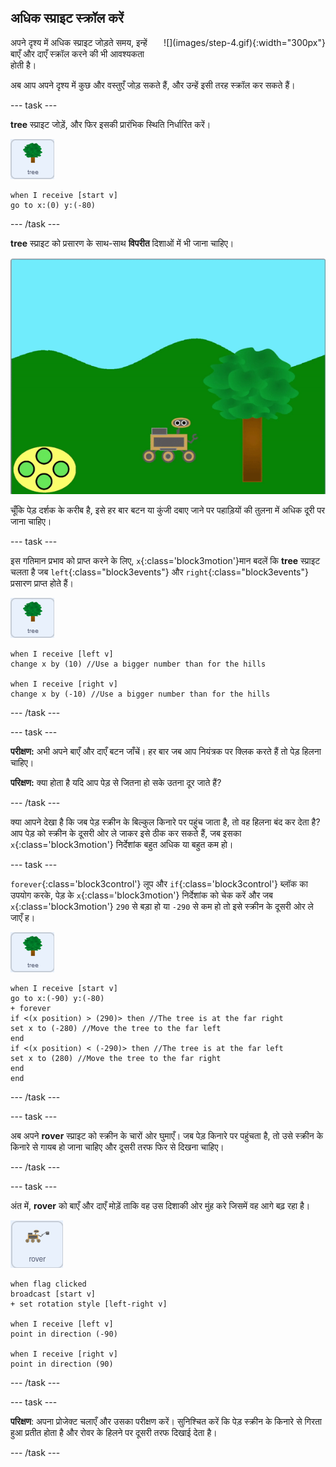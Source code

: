 ## अधिक स्प्राइट स्क्रॉल करें

<div style="display: flex; flex-wrap: wrap">
<div style="flex-basis: 200px; flex-grow: 1; margin-right: 15px;">
अपने दृश्य में अधिक स्प्राइट जोड़ते समय, इन्हें बाएँ और दाएँ स्क्रॉल करने की भी आवश्यकता होती है।
</div>
<div>
![](images/step-4.gif){:width="300px"}
</div>
</div>

अब आप अपने दृश्य में कुछ और वस्तुएँ जोड़ सकते हैं, और उन्हें इसी तरह स्क्रॉल कर सकते हैं।

--- task ---

**tree** स्प्राइट जोड़ें, और फिर इसकी प्रारंभिक स्थिति निर्धारित करें।

![tree स्प्राइट।](images/tree-sprite.png)
```blocks3
when I receive [start v]
go to x:(0) y:(-80)
```

--- /task ---

**tree** स्प्राइट को प्रसारण के साथ-साथ **विपरीत** दिशाओं में भी जाना चाहिए।

![x निर्देशांक बदलते हुए दिखाते हुए दाएँ और बाएँ चलते हुए एक पेड़ का एनिमेशन।](images/scrolling-tree.gif)

चूँकि पेड़ दर्शक के करीब है, इसे हर बार बटन या कुंजी दबाए जाने पर पहाड़ियों की तुलना में अधिक दूरी पर जाना चाहिए।

--- task ---

इस गतिमान प्रभाव को प्राप्त करने के लिए, `x`{:class='block3motion'}मान बदलें कि **tree** स्प्राइट चलता है जब `left`{:class="block3events"} और `right`{:class="block3events"} प्रसारण प्राप्त होते हैं।

![tree स्प्राइट।](images/tree-sprite.png)

```blocks3
when I receive [left v]
change x by (10) //Use a bigger number than for the hills

when I receive [right v]
change x by (-10) //Use a bigger number than for the hills
```

--- /task ---

--- task ---

**परीक्षण:** अभी अपने बाएँ और दाएँ बटन जाँचें। हर बार जब आप नियंत्रक पर क्लिक करते हैं तो पेड़ हिलना चाहिए।

**परिक्षण:** क्या होता है यदि आप पेड़ से जितना हो सके उतना दूर जाते हैं?

--- /task ---

क्या आपने देखा है कि जब पेड़ स्क्रीन के बिल्कुल किनारे पर पहुंच जाता है, तो वह हिलना बंद कर देता है? आप पेड़ को स्क्रीन के दूसरी ओर ले जाकर इसे ठीक कर सकते हैं, जब इसका `x`{:class='block3motion'} निर्देशांक बहुत अधिक या बहुत कम हो।

--- task ---

`forever`{:class='block3control'} लूप और `if`{:class='block3control'} ब्लॉक का उपयोग करके, पेड़ के `x`{:class='block3motion'} निर्देशांक को चेक करें और जब `x`{:class='block3motion'} `290` से बड़ा हो या `-290` से कम हो तो इसे स्क्रीन के दूसरी ओर ले जाएँ ह।

![tree स्प्राइट।](images/tree-sprite.png)

```blocks3
when I receive [start v]
go to x:(-90) y:(-80)
+ forever
if <(x position) > (290)> then //The tree is at the far right
set x to (-280) //Move the tree to the far left
end
if <(x position) < (-290)> then //The tree is at the far left
set x to (280) //Move the tree to the far right
end
end
```

--- /task ---

--- task ---

अब अपने **rover** स्प्राइट को स्क्रीन के चारों ओर घुमाएँ। जब पेड़ किनारे पर पहुंचता है, तो उसे स्क्रीन के किनारे से गायब हो जाना चाहिए और दूसरी तरफ फिर से दिखना चाहिए।

--- /task ---

--- task ---

अंत में, **rover** को बाएँ और दाएँ मोड़ें ताकि वह उस दिशाकी ओर मुंह करे जिसमें वह आगे बढ़ रहा है।

![rover स्प्राइट।](images/rover-sprite.png)

```blocks3
when flag clicked
broadcast [start v]
+ set rotation style [left-right v]

when I receive [left v]
point in direction (-90)

when I receive [right v]
point in direction (90)
```

--- /task ---

--- task ---

**परिक्षण**: अपना प्रोजेक्ट चलाएँ और उसका परीक्षण करें। सुनिश्चित करें कि पेड़ स्क्रीन के किनारे से गिरता हुआ प्रतीत होता है और रोवर के हिलने पर दूसरी तरफ दिखाई देता है।

--- /task ---
